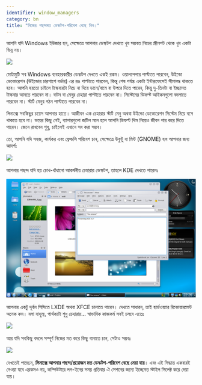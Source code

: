 ```yaml
---
identifier: window_managers
category: bn
title: "নিজের পছন্দমত ডেস্কটপ-পরিবেশ বেছে নিন।"
---
```


আপনি যদি Windows ইউজার হন, সেক্ষেত্রে আপনার ডেস্কটপ দেখতে খুব সম্ভবত নিচের স্ক্রীনশট থেকে খুব একটা ভিন্ন নয়।

<img src="/img/windows_vista.jpg" />

মোটামুটি সব Windows ব্যবহারকারীর ডেস্কটপ দেখতে একই রকম। ওয়ালপেপার পাল্টাতে পারবেন, উইন্ডো ডেকোরেশন (উইন্ডোর চারপাশে বর্ডার) এর রঙ পাল্টাতে পারবেন, কিন্তু শেষ পর্যন্ত একটা ইন্টারফেসেই সীমাবদ্ধ থাকতে হবে। আপনি হয়তো চাইলে টাস্কবারটা নিচে না দিয়ে ডানে/বামে বা উপরে দিতে পারেন, কিন্তু দু-তিনটা বা ইচ্ছামত টাস্কবার আনতে পারবেন না। বাটন বা মেনুর চেহারা পাল্টাতে পারবেন না। সিস্টেমের ডিফল্ট আইকনগুলো বদলাতে পারবেন না। স্টার্ট মেনুর গঠন পাল্টাতে পারবেন না।

লিনাক্সে সবকিছুর চয়েস আপনার হাতে। আজীবন এক চেহারার স্টার্ট মেনু অথবা উইন্ডো ডেকোরেশন সিস্টেম নিয়ে বসে থাকতে হবে না। ভয়ের কিছু নেই, ব্যাপারগুলো জটিল মনে হলে আপনি ডিফল্ট থিম নিয়েও জীবন পার করে দিতে পারেন। জেনে রাখবেন শুধু, চাইলেই এখানে সব করা সম্ভব। 

তো, আপনি যদি সহজ, কার্যকর এবং ফ্রেন্ডলি পরিবেশ চান, সেক্ষেত্রে উবুন্টু বা মিন্ট (GNOME) হল আপনার জন্য আদর্শঃ

<img src="/img/ubuntu.jpg"/>

আপনার পছন্দ যদি হয় চোখ-ধাঁধানো আকর্ষনীয় চেহারার ডেস্কটপ, তাহলে KDE দেখতে পারেনঃ

<img src="/img/kde.png" />

আপনার একটু দূর্বল পিসিতে LXDE অথবা XFCE চালাতে পারেন। দেখতে সাধারন, তাই হার্ডওয়্যার রিকোয়ারমেন্ট অনেক কম। বলা বাহুল্য, পার্থক্যটা শুধু চেহারায়... স্বাভাবিক কাজকর্ম সবই চলবে এতেঃ

<img src="/img/xfce.jpg" />

আর যদি সবকিছু বদলে সম্পূর্ণ নিজের মত করে কিছু বানাতে চান, সেটাও সম্ভবঃ

<img src="/img/wm.jpg" />

দেখতেই পাচ্ছেন, <b>লিনাক্সে আপনার পছন্দ/প্রয়োজন মত ডেস্কটপ-পরিবেশ বেছে নেয়া যায়</b>। এবং এই সিদ্ধান্ত একবারই নেওয়া যবে এরকমও নয়, কম্পিউটারে লগ-ইনের সময় প্রতিবার ঐ সেশনের জন্যে ইচ্ছেমত স্টাইল সিলেক্ট করে দেয়া যায়।





